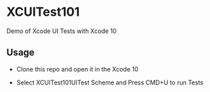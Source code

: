 # XCUITest101

Demo of Xcode UI Tests with Xcode 10 

## Usage 

* Clone this repo and open it in the Xcode 10 

* Select XCUITest101UITest Scheme and Press CMD+U to run Tests
